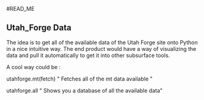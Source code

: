 #READ_ME

## Utah_Forge Data

The idea is to get all of the available data of the Utah Forge site onto Python
in a nice intuitive way. The end product would have a way of visualizing the
data and pull it automatically to get it into other subsurface tools.

A cool way could be : 

utahforge.mt(fetch) 
" Fetches all of the mt data available " 

utahforge.all 
" Shows you a database of all the available data" 





